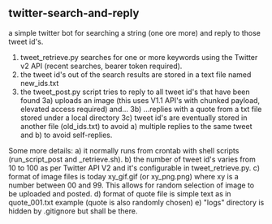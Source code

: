 ## twitter-search-and-reply

a simple twitter bot for searching a string (one ore more) and reply to those tweet id's.

1) tweet_retrieve.py searches for one or more keywords using the Twitter v2 API (recent searches, bearer token required). 
2) the tweet id's out of the search results are stored in a text file named new_ids.txt 
3) the tweet_post.py script tries to reply to all tweet id's that have been found
   3a) uploads an image (this uses V1.1 API's with chunked payload, elevated access required) and...
   3b) ...replies with a quote from a txt file stored under a local directory 
   3c) tweet id's are eventually stored in another file (old_ids.txt) to avoid a) multiple replies to the same tweet and b) to avoid self-replies. 

Some more details: 
a) it normally runs from crontab with shell scripts (run_script_post and _retrieve.sh).
b) the number of tweet id's varies from 10 to 100 as per Twitter API V2 and it's configurable in tweet_retrieve.py. 
c) format of image files is today xy_gif.gif (or xy_png.png) where xy is a number between 00 and 99. This allows for random selection of image to be uploaded and posted. 
d) format of quote file is simple text as in quote_001.txt example (quote is also randomly chosen)
e) "logs" directory is hidden by .gitignore but shall be there. 

